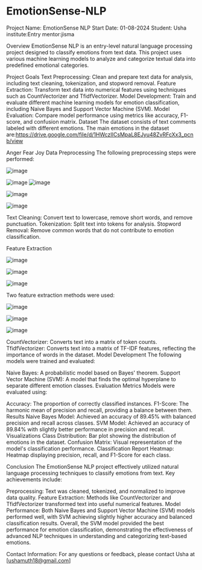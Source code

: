 # EmotionSense-NLP
Project Name: EmotionSense NLP
Start Date: 01-08-2024
Student: Usha
institute:Entry
mentor:jisma

Overview
EmotionSense NLP is an entry-level natural language processing project designed to classify emotions from text data. This project uses various machine learning models to analyze and categorize textual data into predefined emotional categories.

Project Goals
Text Preprocessing: Clean and prepare text data for analysis, including text cleaning, tokenization, and stopword removal.
Feature Extraction: Transform text data into numerical features using techniques such as CountVectorizer and TfidfVectorizer.
Model Development: Train and evaluate different machine learning models for emotion classification, including Naive Bayes and Support Vector Machine (SVM).
Model Evaluation: Compare model performance using metrics like accuracy, F1-score, and confusion matrix.
Dataset
The dataset consists of text comments labeled with different emotions. The main emotions in the dataset are:https://drive.google.com/file/d/1HWczIICsMpaL8EJyu48ZvRFcXx3_pcnb/view

Anger
Fear
Joy
Data Preprocessing
The following preprocessing steps were performed:

![image](https://github.com/user-attachments/assets/b0e7447e-ee79-42f0-b85b-b5dd96c37008)

![image](https://github.com/user-attachments/assets/c155fae8-0bed-4488-8ab2-d5591858c822)
![image](https://github.com/user-attachments/assets/9bce4ef9-14d9-4f9c-bbd0-1a8575d90f7c)

![image](https://github.com/user-attachments/assets/4c5d23f3-976b-4be2-825c-a52ae815674b)

![image](https://github.com/user-attachments/assets/52549a49-dddd-4076-84f6-f0eda3aaefbb)



Text Cleaning: Convert text to lowercase, remove short words, and remove punctuation.
Tokenization: Split text into tokens for analysis.
Stopword Removal: Remove common words that do not contribute to emotion classification.

Feature Extraction

![image](https://github.com/user-attachments/assets/d751ee64-e5b8-4b38-b0c2-67bab22b3044)

![image](https://github.com/user-attachments/assets/117173d8-4536-4d67-8dec-840a9c020745)

![image](https://github.com/user-attachments/assets/78359f9c-e57a-4577-908d-77ac89a74204)


Two feature extraction methods were used:

![image](https://github.com/user-attachments/assets/39ed3272-2311-43cb-9a75-5f868c67d16c)

![image](https://github.com/user-attachments/assets/d62c6619-7a98-4126-815e-abc6cbc82567)

![image](https://github.com/user-attachments/assets/3848f748-2b64-4b09-ae55-4011bcf36d7b)


CountVectorizer: Converts text into a matrix of token counts.
TfidfVectorizer: Converts text into a matrix of TF-IDF features, reflecting the importance of words in the dataset.
Model Development
The following models were trained and evaluated:

Naive Bayes: A probabilistic model based on Bayes' theorem.
Support Vector Machine (SVM): A model that finds the optimal hyperplane to separate different emotion classes.
Evaluation Metrics
Models were evaluated using:

Accuracy: The proportion of correctly classified instances.
F1-Score: The harmonic mean of precision and recall, providing a balance between them.
Results
Naive Bayes Model: Achieved an accuracy of 89.45% with balanced precision and recall across classes.
SVM Model: Achieved an accuracy of 89.84% with slightly better performance in precision and recall.
Visualizations
Class Distribution: Bar plot showing the distribution of emotions in the dataset.
Confusion Matrix: Visual representation of the model's classification performance.
Classification Report Heatmap: Heatmap displaying precision, recall, and F1-Score for each class.

Conclusion
The EmotionSense NLP project effectively utilized natural language processing techniques to classify emotions from text. Key achievements include:

Preprocessing: Text was cleaned, tokenized, and normalized to improve data quality.
Feature Extraction: Methods like CountVectorizer and TfidfVectorizer transformed text into useful numerical features.
Model Performance: Both Naive Bayes and Support Vector Machine (SVM) models performed well, with SVM achieving slightly higher accuracy and balanced classification results.
Overall, the SVM model provided the best performance for emotion classification, demonstrating the effectiveness of advanced NLP techniques in understanding and categorizing text-based emotions.

Contact Information:
For any questions or feedback, please contact Usha at [ushamuth18@gmail.com]

